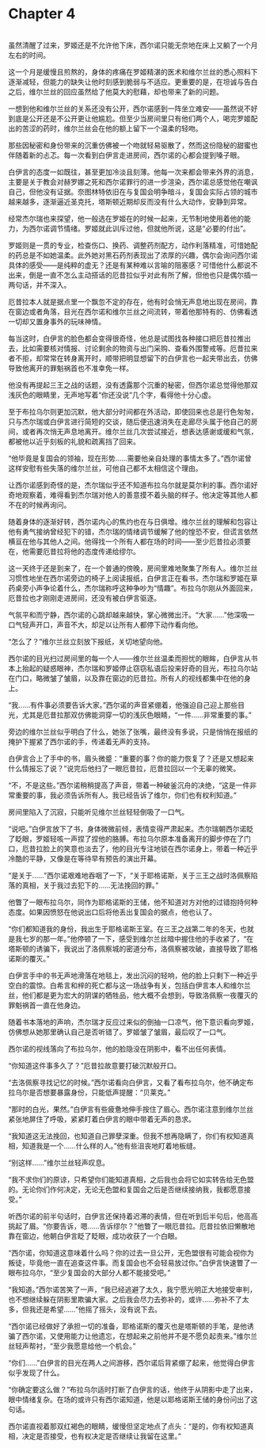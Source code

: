 # Chapter 4

<br>
虽然清醒了过来，罗姬还是不允许他下床，西尔诺只能无奈地在床上又躺了一个月左右的时间。

这一个月是缓慢且煎熬的，身体的疼痛在罗姬精湛的医术和维尔兰丝的悉心照料下逐渐减轻，但能力的缺失让他时刻感到脆弱与不适应。更重要的是，在坦诚与告白之后，维尔兰丝的回应虽然给了他莫大的慰藉，却也带来了新的问题。

一想到他和维尔兰丝的关系还没有公开，西尔诺感到一阵坐立难安——虽然说不好到底是公开还是不公开更让他尴尬。但至少当房间里只有他们两个人，喝完罗姬配出的苦涩的药时，维尔兰丝会在他的额上留下一个温柔的轻吻。

那些因秘密和身份带来的沉重仿佛被一个吻就轻易驱散了，然而这份隐秘的甜蜜也伴随着新的忐忑。每一次看到白伊言走进房间，西尔诺的心都会提到嗓子眼。

白伊言的态度一如既往，甚至更加冷淡且刻薄。他每一次来都会带来外界的消息，主要是关于教会对赫罗娜之死和西尔诺罪行的进一步渲染，西尔诺总感觉他在嘲讽自己，但他没有证据。奈图林特依旧在与复国会明争暗斗，复国会实际占领的城市越来越多，逐渐逼近圣克托，塔斯顿近期却反而没有什么大动作，安静到异常。

经常杰尔瑞也来探望，他一般选在罗姬在的时候一起来，无节制地使用着他的能力，为西尔诺调节情绪。罗姬就此训斥过他，但就他所说，这是“必要的付出”。

罗姬则是一贯的专业，检查伤口、换药、调整药剂配方，动作利落精准，可惜她配的药总是不如她温柔。此外她对黑石药剂表现出了浓厚的兴趣，偶尔会询问西尔诺具体的感受——是纯粹的虚无？还是有某种难以言喻的阻塞感？可惜他什么都说不出来，倒是一直不怎么主动搭话的厄昔拉似乎对此有所了解，但他也只是偶尔插一两句话，并不深入。

厄昔拉本人就是据点里一个飘忽不定的存在，他有时会悄无声息地出现在房间，靠在窗边或者角落，目光在西尔诺和维尔兰丝之间流转，带着他那特有的、仿佛看透一切却又置身事外的玩味神情。

每当这时，白伊言的脸色都会变得很奇怪，他总是试图找各种接口把厄昔拉推出去，比如需要核对情报、讨论剩余的物资与出门采购、查看外围警戒等。厄昔拉来者不拒，却常常在转身离开时，顺带把明显想留下的白伊言也一起夹带出去，仿佛导致他离开的罪魁祸首也不准幸免一样。

他没有再提起三王之战的话题，没有透露那个沉重的秘密，但西尔诺总觉得他那双浅灰色的眼睛里，无声地写着“你还没说”几个字，看得他十分心虚。

至于布拉乌尔则更加沉默，他大部分时间都在外活动，即使回来也总是行色匆匆，只与杰尔瑞或白伊言进行简短的交谈，随后便迅速消失在走廊尽头属于他自己的房间，或者再次悄无声息地离开。维尔兰丝几次尝试接近，想表达感谢或缓和气氛，都被他以近乎刻板的礼貌和疏离挡了回来。

“他毕竟是复国会的领袖，现在形势……需要他亲自处理的事情太多了。”西尔诺曾这样安慰有些失落的维尔兰丝，可他自己都不太相信这个理由。

让西尔诺感到奇怪的是，杰尔瑞似乎还不知道布拉乌尔就是莫尔利的事。西尔诺好奇地观察着，难得看到杰尔瑞对他人的善意摸不着头脑的样子。他决定等其他人都不在的时候再询问。

随着身体的逐渐好转，西尔诺内心的焦灼也在与日俱增。维尔兰丝的理解和包容让他有勇气接纳曾经犯下的错，杰尔瑞的情绪调节缓解了他的惶恐不安，但谎言依然横亘在他与其他人之间。他得找一个所有人都在场的时间——至少厄昔拉必须要在，他需要厄昔拉将他的态度传递给缪尔。

这一天终于还是到来了，在一个普通的傍晚，房间里难地聚集了所有人。维尔兰丝习惯性地坐在西尔诺旁边的椅子上阅读报纸，白伊言正在看书，杰尔瑞和罗姬在草药桌旁小声争论着什么，杰尔瑞称呼这种争吵为“情趣”。布拉乌尔刚从外面回来，厄昔拉也才刚刚走进房间，还没有被白伊言驱逐。

气氛平和而宁静，西尔诺的心跳却越来越快，掌心微微出汗。“大家……”他深吸一口气轻声开口，声音不大，却足以让所有人都停下动作看向他。

“怎么了？”维尔兰丝立刻放下报纸，关切地望向他。

西尔诺的目光扫过房间里的每一个人——维尔兰丝温柔而担忧的眼眸，白伊言从书本上抬起的疑惑眼神，杰尔瑞和罗姬停止窃窃私语后投来好奇的目光，布拉乌尔站在门口，略微皱了皱眉，以及靠在窗边的厄昔拉。所有人的视线都集中在他的身上。

“我……有件事必须要告诉大家。”西尔诺的声音紧绷着，他强迫自己迎上那些目光，尤其是厄昔拉那双仿佛能洞穿一切的浅灰色眼睛，“一件……非常重要的事。”

旁边的维尔兰丝似乎明白了什么，她张了张嘴，最终没有多说，只是悄悄在报纸的掩护下握紧了西尔诺的手，传递着无声的支持。

白伊言合上了手中的书，眉头微蹙：“重要的事？你的能力恢复了？还是又想起来什么情报忘了说？”说完后他扫了一眼厄昔拉，厄昔拉回以一个无辜的微笑。

“不，不是这些。”西尔诺稍稍提高了声音，带着一种破釜沉舟的决绝，“这是一件非常重要的事，我必须告诉所有人。我已经告诉了维尔，你们也有权利知道。”

房间里陷入了沉寂，只能听见维尔兰丝轻轻倒吸了一口气。

“说吧。”白伊言放下了书，身体微微前倾，表情变得严肃起来。杰尔瑞朝西尔诺眨了眨眼，罗姬轻咳一声捏了捏他的胳膊。布拉乌尔原本准备离开的脚步停在了门口，厄昔拉脸上的笑意也淡去了，他的目光专注地锁在西尔诺身上，带着一种近乎冷酷的平静，又像是在等待早有预告的演出开幕。

“是关于……”西尔诺艰难地吞咽了一下，“关于耶格诺斯，关于三王之战时洛佩察陷落的真相，关于我过去犯下的……无法挽回的罪。”

他瞥了一眼布拉乌尔，同作为耶格诺斯的王储，他不知道对方对他的过错抱持何种态度。如果因愤怒在他说出口后将他丢出复国会的据点，他也认了。

“你们都知道我的身份，我出生于耶格诺斯王室。在三王之战第二年的冬天，也就是我七岁的那一年。”他停顿了一下，感受到维尔兰丝暗中握住他的手收紧了，“在塔斯顿的诱骗下，我说出了洛佩察城的密道分布，洛佩察被攻破，直接导致了耶格诺斯的覆灭。”

白伊言手中的书无声地滑落在地毯上，发出沉闷的轻响，他的脸上只剩下一种近乎空白的震惊。白希言和梓的死亡都与这一场战争有关，包括白伊言本人和维尔兰丝，他们都是更为宏大的阴谋的牺牲品，他大概不会想到，导致洛佩察一夜覆灭的罪魁祸首一直在他身边。

随着书本落地的声响，杰尔瑞才反应过来似的倒抽一口凉气，他下意识看向罗姬，仿佛想从她那里确认自己是否听错了。罗姬皱了皱眉，最后叹了一口气。

西尔诺的视线落向了布拉乌尔，他的脸隐没在阴影中，看不出任何表情。

“你知道这件事多久了？”厄昔拉故意要打破沉默般开口。

“去洛佩察寻找记忆的时候。”西尔诺看向白伊言，又看了看布拉乌尔，他不确定布拉乌尔是否想要暴露身份，只能低声提醒：“贝莱克。”

“那时的白光，果然。”白伊言有些疲惫地伸手按住了眉心。西尔诺注意到维尔兰丝紧张地屏住了呼吸，紧紧盯着白伊言的眼中带着无声的恳求。

“我知道这无法挽回，也知道自己罪孽深重。但我不想再隐瞒了，你们有权知道真相，知道我是一个……什么样的人。”他有些沮丧地盯着地板缝。

“别这样……”维尔兰丝轻声叹息。

“我不求你们的原谅，只希望你们能知道真相，之后我也会将它如实转告给无色盟的。无论你们作何决定，无论无色盟和复国会之后是否继续接纳我，我都愿意接受。”

听西尔诺的前半句话时，白伊言还保持着迟滞的表情，但在听到后半句后，他高高挑起了眉。“你要告诉，嗯……告诉缪尔？”他瞥了一眼厄昔拉。厄昔拉依旧懒散地靠在窗边，他朝白伊言眨了眨眼，成功收获了一个白眼。

“西尔诺，你知道这意味着什么吗？你的过去一旦公开，无色盟很有可能会视你为叛徒，毕竟他一直在追查这件事。而复国会也不会轻易放过你。”白伊言快速瞥了一眼布拉乌尔，“至少复国会的大部分人都不能接受吧。”

“我知道。”西尔诺苦笑了一声，“我已经逃避了太久，我宁愿光明正大地接受审判，也不想继续躲在阴影里欺骗大家。之后我会尽力去弥补的，或许……弥补不了太多，但我还是希望……”他摇了摇头，没有说下去。

“西尔诺已经做好了承担一切的准备，耶格诺斯的覆灭也是塔斯顿的手笔，是他诱骗了西尔诺，又使用能力让他遗忘，在想起来之前他并不是不愿负起责来。”维尔兰丝轻声帮衬，“至少我愿意给他一个机会。”

“你们……”白伊言的目光在两人之间游移，西尔诺后背紧绷了起来，他觉得白伊言似乎发现了什么。

“你确定要这么做？”布拉乌尔适时打断了白伊言的话，他终于从阴影中走了出来，眼中情绪复杂。在场的或许只有西尔诺知道，他是以耶格诺斯王储的身份问出了这句话。

西尔诺直视着那双红褐色的眼睛，缓慢但坚定地点了点头：“是的，你有权知道真相，决定是否接受，也有权决定是否继续让我留在这里。”
